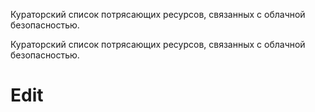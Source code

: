 <p align="center">

Кураторский список потрясающих ресурсов, связанных с облачной безопасностью.
</p>Кураторский список потрясающих ресурсов, связанных с облачной безопасностью.

# Edit
